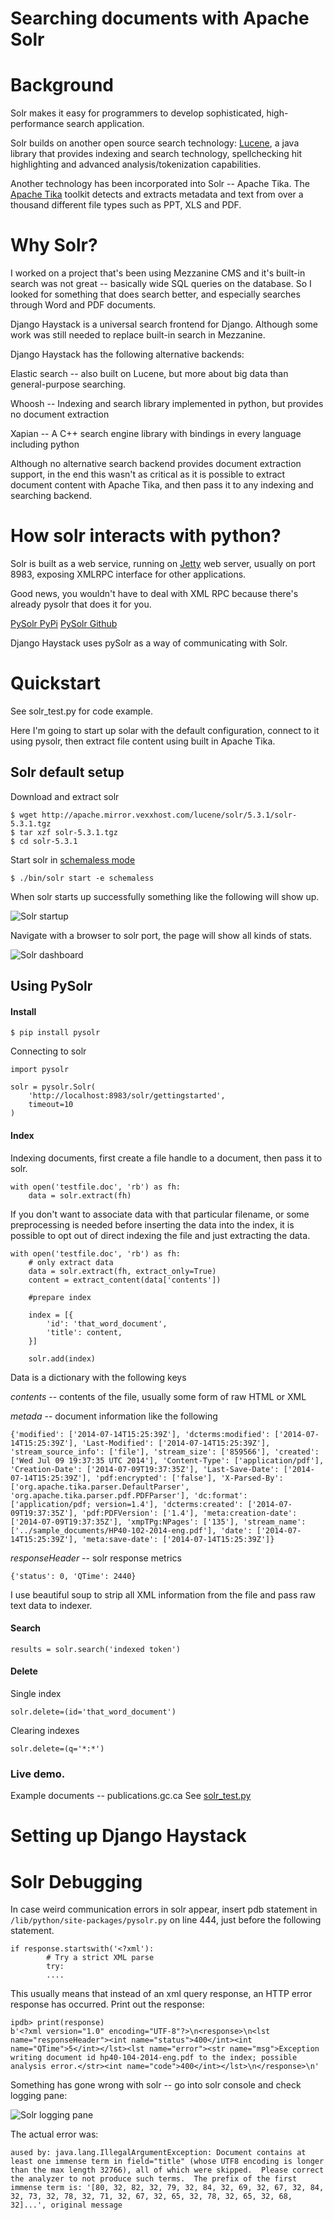Searching documents with Apache Solr
==================

# Background

Solr makes it easy for programmers to develop sophisticated, high-performance search application.


Solr builds on another open source search technology: [Lucene](https://lucene.apache.org/core/), a java library that provides indexing and search technology, spellchecking hit highlighting and advanced analysis/tokenization capabilities.


Another technology has been incorporated into Solr -- Apache Tika.
The [Apache Tika](https://tika.apache.org/) toolkit detects and extracts metadata and text from over a thousand different file types such as PPT, XLS and PDF.


# Why Solr?

I worked on a project that's been using Mezzanine CMS and it's built-in search was not great -- basically wide SQL queries on the database.
So I looked for something that does search better, and especially searches through Word and PDF documents.

Django Haystack is a universal search frontend for Django. Although some work was still needed to replace built-in search in Mezzanine.

Django Haystack has the following alternative backends:

Elastic search -- also built on Lucene, but more about big data than general-purpose searching.

Whoosh -- Indexing and search library implemented in python, but provides no document extraction

Xapian -- A C++ search engine library with bindings in every language including python

Although no alternative search backend provides document extraction support, in the end this wasn't as critical as it is possible to extract document content with Apache Tika, and then pass it to any indexing and searching backend.

# How solr interacts with python?

Solr is built as a web service, running on  [Jetty](http://www.eclipse.org/jetty/) web server, usually on port 8983, exposing XMLRPC interface for other applications.

Good news, you wouldn't have to deal with XML RPC because there's already pysolr that does it for you.

[PySolr PyPi](https://pypi.python.org/pypi/pysolr/3.3.3)
[PySolr Github](https://github.com/toastdriven/pysolr)

Django Haystack uses pySolr as a way of communicating with Solr.

# Quickstart

See solr_test.py for code example.

Here I'm going to start up solar with the default configuration, connect to it using pysolr, then extract file content using built in Apache Tika.

## Solr default setup

Download and extract solr

    $ wget http://apache.mirror.vexxhost.com/lucene/solr/5.3.1/solr-5.3.1.tgz
    $ tar xzf solr-5.3.1.tgz
    $ cd solr-5.3.1

Start solr in [schemaless mode](https://cwiki.apache.org/confluence/display/solr/Schemaless+Mode)


    $ ./bin/solr start -e schemaless

When solr starts up successfully something like the following will show up.


![Solr startup](screens/0001-solr-startup.png)

Navigate with a browser to solr port, the page will show all kinds of stats.

![Solr dashboard](screens/0002-solr-dashboard.png)

## Using PySolr

#### Install

    $ pip install pysolr

Connecting to solr

    import pysolr

    solr = pysolr.Solr(
        'http://localhost:8983/solr/gettingstarted',
        timeout=10
    )

#### Index

Indexing documents, first create a file handle to a document, then pass it to solr.

    with open('testfile.doc', 'rb') as fh:
        data = solr.extract(fh)

If you don't want to associate data with that particular filename, or some preprocessing is needed before inserting the data into the index, it is possible to opt out of direct indexing the file and just extracting the data.

    with open('testfile.doc', 'rb') as fh:
        # only extract data
        data = solr.extract(fh, extract_only=True)
        content = extract_content(data['contents'])

        #prepare index

        index = [{
            'id': 'that_word_document',
            'title': content,
        }]

        solr.add(index)

Data is a dictionary with the following keys

*contents* -- contents of the file, usually some form of raw HTML or XML

*metada* -- document information like the following

    {'modified': ['2014-07-14T15:25:39Z'], 'dcterms:modified': ['2014-07-14T15:25:39Z'], 'Last-Modified': ['2014-07-14T15:25:39Z'], 'stream_source_info': ['file'], 'stream_size': ['859566'], 'created': ['Wed Jul 09 19:37:35 UTC 2014'], 'Content-Type': ['application/pdf'], 'Creation-Date': ['2014-07-09T19:37:35Z'], 'Last-Save-Date': ['2014-07-14T15:25:39Z'], 'pdf:encrypted': ['false'], 'X-Parsed-By': ['org.apache.tika.parser.DefaultParser', 'org.apache.tika.parser.pdf.PDFParser'], 'dc:format': ['application/pdf; version=1.4'], 'dcterms:created': ['2014-07-09T19:37:35Z'], 'pdf:PDFVersion': ['1.4'], 'meta:creation-date': ['2014-07-09T19:37:35Z'], 'xmpTPg:NPages': ['135'], 'stream_name': ['../sample_documents/HP40-102-2014-eng.pdf'], 'date': ['2014-07-14T15:25:39Z'], 'meta:save-date': ['2014-07-14T15:25:39Z']}

*responseHeader* -- solr response metrics

    {'status': 0, 'QTime': 2440}

I use beautiful soup to strip all XML information from the file and pass raw text data to indexer.

#### Search

    results = solr.search('indexed token')


#### Delete

Single index

    solr.delete=(id='that_word_document')

Clearing indexes

    solr.delete=(q='*:*')

### Live demo.

Example documents -- publications.gc.ca
See [solr_test.py](sample_code/solr_test.py)


# Setting up Django Haystack


# Solr Debugging

In case weird communication errors in solr appear, insert pdb statement in `/lib/python/site-packages/pysolr.py` on line 444, just before the following statement.

    if response.startswith('<?xml'):
            # Try a strict XML parse
            try:
            ....


This usually means that instead of an xml query response, an HTTP error response has occurred.
Print out the response:

    ipdb> print(response)
    b'<?xml version="1.0" encoding="UTF-8"?>\n<response>\n<lst name="responseHeader"><int name="status">400</int><int name="QTime">5</int></lst><lst name="error"><str name="msg">Exception writing document id hp40-104-2014-eng.pdf to the index; possible analysis error.</str><int name="code">400</int></lst>\n</response>\n'

Something has gone wrong with solr -- go into solr console and check logging pane:

![Solr logging pane](screens/099-solr-logging.png)

The actual error was:

    aused by: java.lang.IllegalArgumentException: Document contains at least one immense term in field="title" (whose UTF8 encoding is longer than the max length 32766), all of which were skipped.  Please correct the analyzer to not produce such terms.  The prefix of the first immense term is: '[80, 32, 82, 32, 79, 32, 84, 32, 69, 32, 67, 32, 84, 32, 73, 32, 78, 32, 71, 32, 67, 32, 65, 32, 78, 32, 65, 32, 68, 32]...', original message